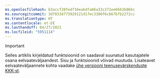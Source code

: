 ```yaml
---
ms.openlocfilehash: b3accf20fe4f16eabdfa86a33c271ee6663b06bc
ms.sourcegitcommit: 3d78338773929121d17ec3386f6cb67bfb2272cc
ms.translationtype: HT
ms.contentlocale: et-EE
ms.lasthandoff: 04/27/2021
ms.locfileid: "5951114"
---
```

> [!IMPORTANT]
> Selles artiklis kirjeldatud funktsioonid on saadaval suunatud kasutajatele osana eelvaateväljaandest. Sisu ja funktsioonid võivad muutuda. Lisateavet eelvaateväljaannete kohta vaadake [ühe versiooni teenusevärskenduste KKK-st](/dynamics365/unified-operations/fin-and-ops/get-started/one-version).